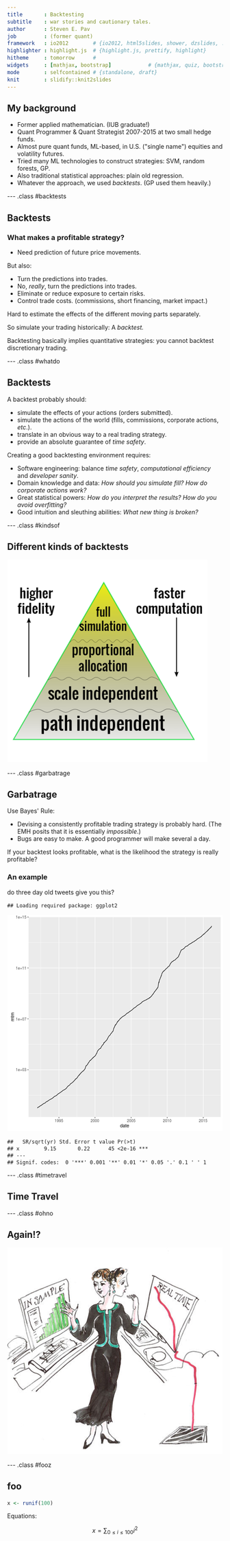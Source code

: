 ```yaml
---
title       : Backtesting
subtitle    : war stories and cautionary tales.
author      : Steven E. Pav
job         : (former quant)
framework   : io2012        # {io2012, html5slides, shower, dzslides, ...}
highlighter : highlight.js  # {highlight.js, prettify, highlight}
hitheme     : tomorrow      # 
widgets     : [mathjax, bootstrap]            # {mathjax, quiz, bootstrap}
mode        : selfcontained # {standalone, draft}
knit        : slidify::knit2slides
---
```


## My background

* Former applied mathematician. (IUB graduate!)
* Quant Programmer & Quant Strategist 2007-2015 at 
two small hedge funds.
* Almost pure quant funds, ML-based, in U.S. ("single name") equities and
volatility futures.
* Tried many ML technologies to construct strategies: SVM, random forests, 
GP.
* Also traditional statistical approaches: plain old regression.
* Whatever the approach, we used _backtests_. (GP used them heavily.)

--- .class #backtests

## Backtests

### What makes a profitable strategy?

* Need prediction of future price movements.

But also:

* Turn the predictions into trades.
* No, _really_, turn the predictions into trades.
* Eliminate or reduce exposure to certain risks.
* Control trade costs. (commissions, short financing, market impact.)

Hard to estimate the effects of the different moving parts separately.

So simulate your trading historically: A _backtest._

Backtesting basically implies quantitative strategies: you cannot backtest
discretionary trading.

--- .class #whatdo

## Backtests

A backtest probably should:

* simulate the effects of your actions (orders submitted).
* simulate the actions of the world (fills, commissions, corporate actions,
_etc_.).
* translate in an obvious way to a real trading strategy.
* provide an absolute guarantee of _time safety_.

Creating a good backtesting environment requires:

* Software engineering: balance _time safety_, _computational efficiency_
and _developer sanity_.
* Domain knowledge and data: _How should you simulate fill?_
_How do corporate actions work?_
* Great statistical powers: _How do you interpret the results?_ _How do you
avoid overfitting?_
* Good intuition and sleuthing abilities: _What new thing is broken?_

--- .class #kindsof

## Different kinds of backtests

![](./figure/backtests.png)

--- .class #garbatrage

## Garbatrage

Use Bayes' Rule:

* Devising a consistently profitable trading strategy is probably hard. 
(The EMH posits that it is essentially _impossible_.)
* Bugs are easy to make. A good programmer will make several a day.

If your backtest looks profitable, what is the likelihood the
strategy is really profitable?

### An example

do three day old tweets give you this?


```
## Loading required package: ggplot2
```

![plot of chunk bmzsim](assets/fig/bmzsim-1.png)

```
##   SR/sqrt(yr) Std. Error t value Pr(>t)    
## x        9.15       0.22      45 <2e-16 ***
## ---
## Signif. codes:  0 '***' 0.001 '**' 0.01 '*' 0.05 '.' 0.1 ' ' 1
```

--- .class #timetravel

## Time Travel




--- .class #ohno

## Again!?

![](./figure/Curve_fitting.jpg)


--- .class #fooz

## foo



```r
x <- runif(100)
```

Equations:

$$
x = \sum_{0 \le i \le 100} i^2
$$


